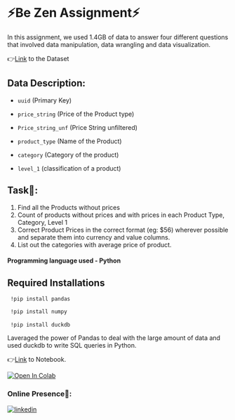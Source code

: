 # ⚡Be Zen Assignment⚡
In this assignment, we used 1.4GB of data to answer four different questions that involved data manipulation, data wrangling and data visualization.

👉[Link](https://drive.google.com/file/d/1AVg8ENuzzvmBWhzFRUgT1os7E8IO78Tq/view) to the Dataset

## Data Description:
* `uuid` (Primary Key)

* `price_string` (Price of the Product type)

* `Price_string_unf` (Price String unfiltered)

* `product_type` (Name of the Product)

* `category` (Category of the product)

* `level_1` (classification of a product)

## Task🚀:
1. Find all the Products without prices 
2. Count of products without prices and with prices in each Product Type, Category, Level 1 
3. Correct Product Prices in the correct format (eg: $56) wherever possible and separate them into currency and value columns. 
4. List out the categories with average price of product.

#### Programming language used - **Python**

## Required Installations
```bash
 !pip install pandas

 !pip install numpy
 
 !pip install duckdb
 ```

Laveraged the power of Pandas to deal with the large amount of data and used duckdb to write SQL queries in Python.

👉[Link]() to Notebook.

[![Open In Colab](https://colab.research.google.com/assets/colab-badge.svg)](https://colab.research.google.com/drive/1utpkc7Ctwal_vSUuPGCYqtnqQ_t0Fcwv?usp=sharing)

### Online Presence📲:
[![linkedin](https://img.shields.io/badge/linkedin-0A66C2?style=for-the-badge&logo=linkedin&logoColor=white)](https://www.linkedin.com/in/ushna-khan-686107206/)

